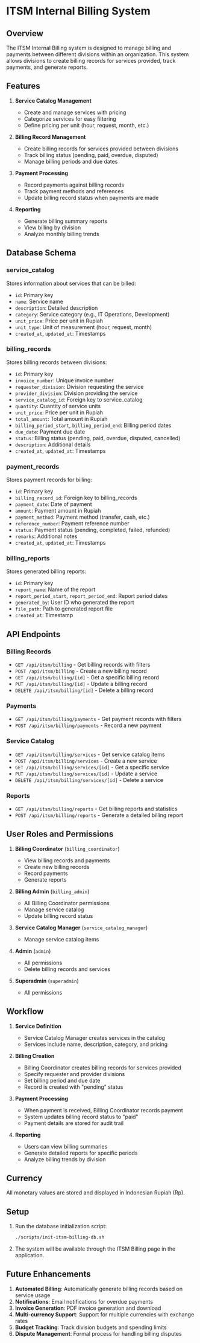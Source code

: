 # ITSM Internal Billing System

## Overview

The ITSM Internal Billing system is designed to manage billing and payments between different divisions within an organization. This system allows divisions to create billing records for services provided, track payments, and generate reports.

## Features

1. **Service Catalog Management**
   - Create and manage services with pricing
   - Categorize services for easy filtering
   - Define pricing per unit (hour, request, month, etc.)

2. **Billing Record Management**
   - Create billing records for services provided between divisions
   - Track billing status (pending, paid, overdue, disputed)
   - Manage billing periods and due dates

3. **Payment Processing**
   - Record payments against billing records
   - Track payment methods and references
   - Update billing record status when payments are made

4. **Reporting**
   - Generate billing summary reports
   - View billing by division
   - Analyze monthly billing trends

## Database Schema

### service_catalog
Stores information about services that can be billed:
- `id`: Primary key
- `name`: Service name
- `description`: Detailed description
- `category`: Service category (e.g., IT Operations, Development)
- `unit_price`: Price per unit in Rupiah
- `unit_type`: Unit of measurement (hour, request, month)
- `created_at`, `updated_at`: Timestamps

### billing_records
Stores billing records between divisions:
- `id`: Primary key
- `invoice_number`: Unique invoice number
- `requester_division`: Division requesting the service
- `provider_division`: Division providing the service
- `service_catalog_id`: Foreign key to service_catalog
- `quantity`: Quantity of service units
- `unit_price`: Price per unit in Rupiah
- `total_amount`: Total amount in Rupiah
- `billing_period_start`, `billing_period_end`: Billing period dates
- `due_date`: Payment due date
- `status`: Billing status (pending, paid, overdue, disputed, cancelled)
- `description`: Additional details
- `created_at`, `updated_at`: Timestamps

### payment_records
Stores payment records for billing:
- `id`: Primary key
- `billing_record_id`: Foreign key to billing_records
- `payment_date`: Date of payment
- `amount`: Payment amount in Rupiah
- `payment_method`: Payment method (transfer, cash, etc.)
- `reference_number`: Payment reference number
- `status`: Payment status (pending, completed, failed, refunded)
- `remarks`: Additional notes
- `created_at`, `updated_at`: Timestamps

### billing_reports
Stores generated billing reports:
- `id`: Primary key
- `report_name`: Name of the report
- `report_period_start`, `report_period_end`: Report period dates
- `generated_by`: User ID who generated the report
- `file_path`: Path to generated report file
- `created_at`: Timestamp

## API Endpoints

### Billing Records
- `GET /api/itsm/billing` - Get billing records with filters
- `POST /api/itsm/billing` - Create a new billing record
- `GET /api/itsm/billing/[id]` - Get a specific billing record
- `PUT /api/itsm/billing/[id]` - Update a billing record
- `DELETE /api/itsm/billing/[id]` - Delete a billing record

### Payments
- `GET /api/itsm/billing/payments` - Get payment records with filters
- `POST /api/itsm/billing/payments` - Record a new payment

### Service Catalog
- `GET /api/itsm/billing/services` - Get service catalog items
- `POST /api/itsm/billing/services` - Create a new service
- `GET /api/itsm/billing/services/[id]` - Get a specific service
- `PUT /api/itsm/billing/services/[id]` - Update a service
- `DELETE /api/itsm/billing/services/[id]` - Delete a service

### Reports
- `GET /api/itsm/billing/reports` - Get billing reports and statistics
- `POST /api/itsm/billing/reports` - Generate a detailed billing report

## User Roles and Permissions

1. **Billing Coordinator** (`billing_coordinator`)
   - View billing records and payments
   - Create new billing records
   - Record payments
   - Generate reports

2. **Billing Admin** (`billing_admin`)
   - All Billing Coordinator permissions
   - Manage service catalog
   - Update billing record status

3. **Service Catalog Manager** (`service_catalog_manager`)
   - Manage service catalog items

4. **Admin** (`admin`)
   - All permissions
   - Delete billing records and services

5. **Superadmin** (`superadmin`)
   - All permissions

## Workflow

1. **Service Definition**
   - Service Catalog Manager creates services in the catalog
   - Services include name, description, category, and pricing

2. **Billing Creation**
   - Billing Coordinator creates billing records for services provided
   - Specify requester and provider divisions
   - Set billing period and due date
   - Record is created with "pending" status

3. **Payment Processing**
   - When payment is received, Billing Coordinator records payment
   - System updates billing record status to "paid"
   - Payment details are stored for audit trail

4. **Reporting**
   - Users can view billing summaries
   - Generate detailed reports for specific periods
   - Analyze billing trends by division

## Currency

All monetary values are stored and displayed in Indonesian Rupiah (Rp).

## Setup

1. Run the database initialization script:
   ```bash
   ./scripts/init-itsm-billing-db.sh
   ```

2. The system will be available through the ITSM Billing page in the application.

## Future Enhancements

1. **Automated Billing**: Automatically generate billing records based on service usage
2. **Notifications**: Email notifications for overdue payments
3. **Invoice Generation**: PDF invoice generation and download
4. **Multi-currency Support**: Support for multiple currencies with exchange rates
5. **Budget Tracking**: Track division budgets and spending limits
6. **Dispute Management**: Formal process for handling billing disputes